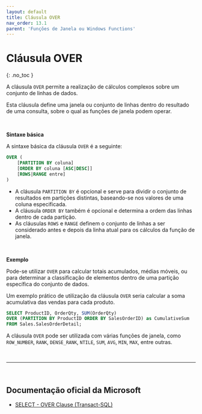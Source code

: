 ```yaml
---
layout: default
title: Cláusula OVER
nav_order: 13.1
parent: 'Funções de Janela ou Windows Functions'
---
```



# Cláusula OVER
{: .no_toc }


A cláusula `OVER` permite a realização de cálculos complexos sobre um conjunto de linhas de dados. 

Esta cláusula define uma janela ou conjunto de linhas dentro do resultado de uma consulta, sobre o qual as funções de janela podem operar. 

<br>

**Sintaxe básica**

A sintaxe básica da cláusula `OVER` é a seguinte:

```sql
OVER (
    [PARTITION BY coluna]
    [ORDER BY coluna [ASC|DESC]]
    [ROWS|RANGE entre]
)
```

* A cláusula `PARTITION BY` é opcional e serve para dividir o conjunto de resultados em partições distintas, baseando-se nos valores de uma coluna especificada. 
* A cláusula `ORDER BY` também é opcional e determina a ordem das linhas dentro de cada partição. 
* As cláusulas `ROWS` e `RANGE` definem o conjunto de linhas a ser considerado antes e depois da linha atual para os cálculos da função de janela.

<br>

**Exemplo**

Pode-se utilizar `OVER` para calcular totais acumulados, médias móveis, ou para determinar a classificação de elementos dentro de uma partição específica do conjunto de dados.

Um exemplo prático de utilização da cláusula `OVER` seria calcular a soma acumulativa das vendas para cada produto.

```sql
SELECT ProductID, OrderQty, SUM(OrderQty) 
OVER (PARTITION BY ProductID ORDER BY SalesOrderID) as CumulativeSum
FROM Sales.SalesOrderDetail;
```

A cláusula `OVER` pode ser utilizada com várias funções de janela, como `ROW_NUMBER`, `RANK`, `DENSE_RANK`, `NTILE`, `SUM`, `AVG`, `MIN`, `MAX`, entre outras.


<br>

---

<br>

##  Documentação oficial da Microsoft

- [SELECT - OVER Clause (Transact-SQL)](https://learn.microsoft.com/en-us/sql/t-sql/queries/select-over-clause-transact-sql)


